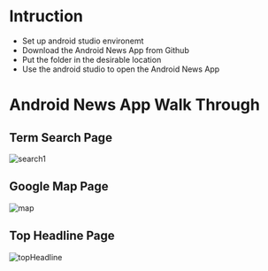 # Intruction
- Set up android studio environemt
- Download the Android News App from Github
- Put the folder in the desirable location
- Use the android studio to open the Android News App
# Android News App Walk Through
## Term Search Page
![search1](https://github.com/user-attachments/assets/3f67786c-1f9b-44eb-8527-7ac7b1b34b52)
## Google Map Page
![map](https://github.com/user-attachments/assets/4d56795e-8a1b-4bf8-bb4d-97953002de80)
## Top Headline Page
![topHeadline](https://github.com/user-attachments/assets/35d5a84f-82ef-42ff-a157-2dfadcd8917f)
